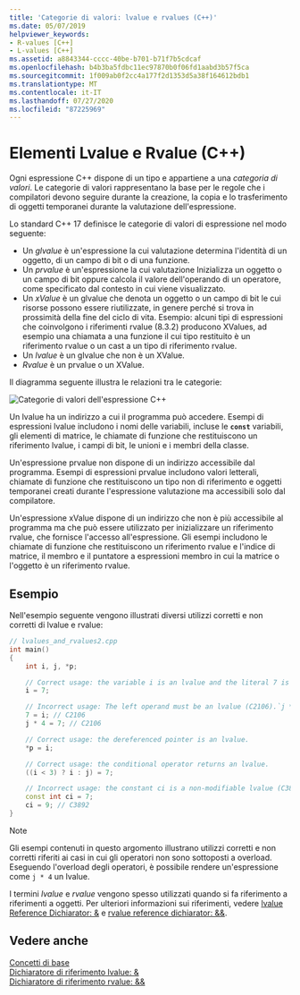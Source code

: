 ```yaml
---
title: 'Categorie di valori: lvalue e rvalues (C++)'
ms.date: 05/07/2019
helpviewer_keywords:
- R-values [C++]
- L-values [C++]
ms.assetid: a8843344-cccc-40be-b701-b71f7b5cdcaf
ms.openlocfilehash: b4b3ba5fdbc11ec97870b0f06fd1aabd3b57f5ca
ms.sourcegitcommit: 1f009ab0f2cc4a177f2d1353d5a38f164612bdb1
ms.translationtype: MT
ms.contentlocale: it-IT
ms.lasthandoff: 07/27/2020
ms.locfileid: "87225969"
---
```

# <a name="lvalues-and-rvalues-c"></a>Elementi Lvalue e Rvalue (C++)

Ogni espressione C++ dispone di un tipo e appartiene a una *categoria di valori*. Le categorie di valori rappresentano la base per le regole che i compilatori devono seguire durante la creazione, la copia e lo trasferimento di oggetti temporanei durante la valutazione dell'espressione.

Lo standard C++ 17 definisce le categorie di valori di espressione nel modo seguente:

- Un *glvalue* è un'espressione la cui valutazione determina l'identità di un oggetto, di un campo di bit o di una funzione.
- Un *prvalue* è un'espressione la cui valutazione Inizializza un oggetto o un campo di bit oppure calcola il valore dell'operando di un operatore, come specificato dal contesto in cui viene visualizzato.
- Un *xValue* è un glvalue che denota un oggetto o un campo di bit le cui risorse possono essere riutilizzate, in genere perché si trova in prossimità della fine del ciclo di vita. Esempio: alcuni tipi di espressioni che coinvolgono i riferimenti rvalue (8.3.2) producono XValues, ad esempio una chiamata a una funzione il cui tipo restituito è un riferimento rvalue o un cast a un tipo di riferimento rvalue.
- Un *lvalue* è un glvalue che non è un XValue.
- *Rvalue* è un prvalue o un XValue.

Il diagramma seguente illustra le relazioni tra le categorie:

![Categorie di valori dell'espressione C++](media/value_categories.png "Categorie di valori dell'espressione C++")

Un lvalue ha un indirizzo a cui il programma può accedere. Esempi di espressioni lvalue includono i nomi delle variabili, incluse le **`const`** variabili, gli elementi di matrice, le chiamate di funzione che restituiscono un riferimento lvalue, i campi di bit, le unioni e i membri della classe.

Un'espressione prvalue non dispone di un indirizzo accessibile dal programma. Esempi di espressioni prvalue includono valori letterali, chiamate di funzione che restituiscono un tipo non di riferimento e oggetti temporanei creati durante l'espressione valutazione ma accessibili solo dal compilatore.

Un'espressione xValue dispone di un indirizzo che non è più accessibile al programma ma che può essere utilizzato per inizializzare un riferimento rvalue, che fornisce l'accesso all'espressione. Gli esempi includono le chiamate di funzione che restituiscono un riferimento rvalue e l'indice di matrice, il membro e il puntatore a espressioni membro in cui la matrice o l'oggetto è un riferimento rvalue.

## <a name="example"></a>Esempio

Nell'esempio seguente vengono illustrati diversi utilizzi corretti e non corretti di lvalue e rvalue:

```cpp
// lvalues_and_rvalues2.cpp
int main()
{
    int i, j, *p;

    // Correct usage: the variable i is an lvalue and the literal 7 is a prvalue.
    i = 7;

    // Incorrect usage: The left operand must be an lvalue (C2106).`j * 4` is a prvalue.
    7 = i; // C2106
    j * 4 = 7; // C2106

    // Correct usage: the dereferenced pointer is an lvalue.
    *p = i;

    // Correct usage: the conditional operator returns an lvalue.
    ((i < 3) ? i : j) = 7;

    // Incorrect usage: the constant ci is a non-modifiable lvalue (C3892).
    const int ci = 7;
    ci = 9; // C3892
}
```

> [!NOTE]
> Gli esempi contenuti in questo argomento illustrano utilizzi corretti e non corretti riferiti ai casi in cui gli operatori non sono sottoposti a overload. Eseguendo l'overload degli operatori, è possibile rendere un'espressione come `j * 4` un lvalue.

I termini *lvalue* e *rvalue* vengono spesso utilizzati quando si fa riferimento a riferimenti a oggetti. Per ulteriori informazioni sui riferimenti, vedere [lvalue Reference Dichiarator: &](../cpp/lvalue-reference-declarator-amp.md) e [rvalue reference dichiarator:  &&](../cpp/rvalue-reference-declarator-amp-amp.md).

## <a name="see-also"></a>Vedere anche

[Concetti di base](../cpp/basic-concepts-cpp.md)<br/>
[Dichiaratore di riferimento lvalue: &](../cpp/lvalue-reference-declarator-amp.md)<br/>
[Dichiaratore di riferimento rvalue: &&](../cpp/rvalue-reference-declarator-amp-amp.md)
